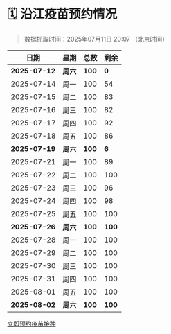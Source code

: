 # 🗓️ 沿江疫苗预约情况

> 数据抓取时间：2025年07月11日 20:07 （北京时间）

| 日期 | 星期 | 总数 | 剩余 |
|------|------|------|------|
| **2025-07-12** | **周六** | **100** | **0** |
| 2025-07-14 | 周一 | 100 | 54 |
| 2025-07-15 | 周二 | 100 | 83 |
| 2025-07-16 | 周三 | 100 | 82 |
| 2025-07-17 | 周四 | 100 | 92 |
| 2025-07-18 | 周五 | 100 | 86 |
| **2025-07-19** | **周六** | **100** | **6** |
| 2025-07-21 | 周一 | 100 | 89 |
| 2025-07-22 | 周二 | 100 | 100 |
| 2025-07-23 | 周三 | 100 | 96 |
| 2025-07-24 | 周四 | 100 | 98 |
| 2025-07-25 | 周五 | 100 | 100 |
| **2025-07-26** | **周六** | **100** | **100** |
| 2025-07-28 | 周一 | 100 | 100 |
| 2025-07-29 | 周二 | 100 | 100 |
| 2025-07-30 | 周三 | 100 | 100 |
| 2025-07-31 | 周四 | 100 | 100 |
| 2025-08-01 | 周五 | 100 | 100 |
| **2025-08-02** | **周六** | **100** | **100** |


<div class="button-container">
<a class="btn" href="http://yfzweb.ishequ.net/#/login" target="_blank">立即预约疫苗接种</a>
</div>
